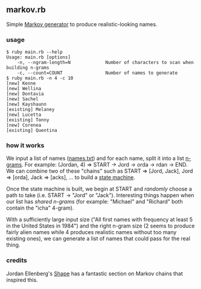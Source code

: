 ## markov.rb

Simple [Markov generator](https://en.wikipedia.org/wiki/Markov_chain#Markov_text_generators) to produce
realistic-looking names.

### usage

```
$ ruby main.rb --help
Usage: main.rb [options]
    -n, --ngram-length=N             Number of characters to scan when building n-grams
    -c, --count=COUNT                Number of names to generate
$ ruby main.rb -n 4 -c 10
[new] Kenne
[new] Wellina
[new] Dontavia
[new] Sachel
[new] Kayshaunn
[existing] Melaney
[new] Lucetta
[existing] Tonny
[new] Corenea
[existing] Quentina
```

### how it works

We input a list of names ([names.txt](/names.txt)) and for each name, split it into a list [n-grams](https://en.wikipedia.org/wiki/N-gram). For example: (Jordan, 4) => START -> Jord -> orda -> rdan -> END. We can combine two of these "chains" such as START => [Jord, Jack], Jord => [orda], Jack => [acks], ... to build a [state machine](https://en.wikipedia.org/wiki/Finite-state_machine).

Once the state machine is built, we begin at START and _randomly_ choose a path to take (i.e. START -> "Jord" or "Jack"). Interesting things happen when our list has _shared n-grams_ (for example: "Michael" and "Richard" both contain the "icha" 4-gram).

With a sufficiently large input size ("All first names with frequency at least 5 in the United States in 1984") and the right n-gram size (2 seems to produce fairly alien names while 4 produces realistic names without too many existing ones), we can generate a list of names that could pass for the real thing.

### credits

Jordan Ellenberg's [Shape](https://amzn.to/3yKptm0) has a fantastic section on Markov chains that inspired this.
